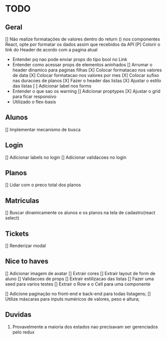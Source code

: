 # TODO

## Geral
[] Não realize formatações de valores dentro do return () nos componentes React, opte por formatar os dados assim que recebidos da API
[P] Colorir o link do Header de acordo com a pagina atual
  - Entender pq nao pode enviar props do tipo bool no Link
  - Entender como acessar props de elementos aninhados
[] Arrumar o header dinamico para paginas filhas
[X] Colocar formatacao nos valores de data
[X] Colocar formatacao nos valores por mes
[X] Colocar sufixo nas duracoes de planos
[X] Fazer o header das listas
[X] Ajustar o estilo das listas
[ ] Adicionar label nos forms
  - Entender o que sao os warning
[] Adicionar proptypes
[X] Ajustar o grid para ficar responsivo
  - Utilizado o flex-basis

## Alunos
[] Implementar mecanismo de busca

## Login
[] Adicionar labels no login
[] Adicionar validacoes no login

## Planos
[] Lidar com o preco total dos planos

## Matriculas
[] Buscar dinamicamente os alunos e os planos na tela de cadastro(react select)

## Tickets
[] Renderizar modal


## Nice to haves
[] Adicionar imagem de avatar
[] Extrair cores
[] Extrair layout de form de aluno
[] Validacoes de props
[] Extrair estilizacao das listas
[] Fazer uma seed para varios testes
[] Extrair o Row e o Cell para uma componente

[] Adicione paginação no front-end e back-end para todas listagens;
[] Utilize máscaras para inputs numéricos de valores, peso e altura;

## Duvidas
1. Provavelmente a maioria dos estados nao precisavam ser gerenciados pelo redux
